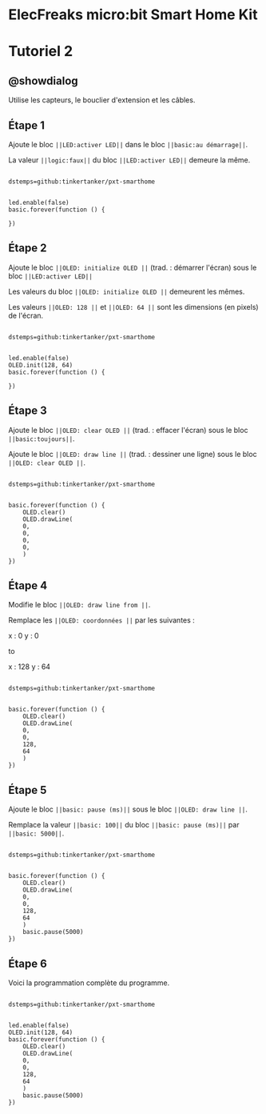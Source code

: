 # ElecFreaks micro:bit Smart Home Kit

# Tutoriel 2

## @showdialog

Utilise les capteurs, le bouclier d'extension et les câbles.

## Étape 1

Ajoute le bloc ``||LED:activer LED||`` dans le bloc ``||basic:au démarrage||``.

La valeur ``||logic:faux||`` du bloc ``||LED:activer LED||`` demeure la même.

```package

dstemps=github:tinkertanker/pxt-smarthome

```

```blocks

led.enable(false)
basic.forever(function () {
	
})

```

## Étape 2

Ajoute le bloc ``||OLED: initialize OLED ||`` (trad. : démarrer l'écran) sous le bloc ``||LED:activer LED||``

Les valeurs du bloc ``||OLED: initialize OLED ||`` demeurent les mêmes.

Les valeurs ``||OLED: 128 ||`` et ``||OLED: 64 ||`` sont les dimensions (en pixels) de l'écran.

```package

dstemps=github:tinkertanker/pxt-smarthome

```

```blocks

led.enable(false)
OLED.init(128, 64)
basic.forever(function () {
	
})

```

## Étape 3

Ajoute le bloc ``||OLED: clear OLED ||`` (trad. : effacer l'écran) sous le bloc ``||basic:toujours||``.

Ajoute le bloc ``||OLED: draw line ||`` (trad. : dessiner une ligne) sous le bloc ``||OLED: clear OLED ||``.

```package

dstemps=github:tinkertanker/pxt-smarthome

```

```blocks

basic.forever(function () {
    OLED.clear()
    OLED.drawLine(
    0,
    0,
    0,
    0,
    )
})

```

## Étape 4

Modifie le bloc ``||OLED: draw line from ||``.

Remplace les ``||OLED: coordonnées ||`` par les suivantes :

x : 0 
y : 0

to

x : 128
y : 64


```package

dstemps=github:tinkertanker/pxt-smarthome

```

```blocks

basic.forever(function () {
    OLED.clear()
    OLED.drawLine(
    0,
    0,
    128,
    64
    )
})

```

## Étape 5

Ajoute le bloc ``||basic: pause (ms)||`` sous le bloc ``||OLED: draw line ||``.

Remplace la valeur  ``||basic: 100||`` du bloc ``||basic: pause (ms)||`` par ``||basic: 5000||``.

```package

dstemps=github:tinkertanker/pxt-smarthome

```

```blocks

basic.forever(function () {
    OLED.clear()
    OLED.drawLine(
    0,
    0,
    128,
    64
    )
    basic.pause(5000)
})

```

## Étape 6

Voici la programmation complète du programme.

```package

dstemps=github:tinkertanker/pxt-smarthome

```

```blocks

led.enable(false)
OLED.init(128, 64)
basic.forever(function () {
    OLED.clear()
    OLED.drawLine(
    0,
    0,
    128,
    64
    )
    basic.pause(5000)
})


```